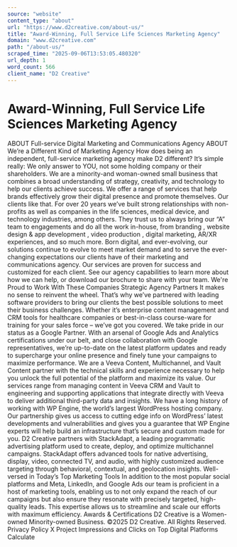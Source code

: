 ```yaml
---
source: "website"
content_type: "about"
url: "https://www.d2creative.com/about-us/"
title: "Award-Winning, Full Service Life Sciences Marketing Agency"
domain: "www.d2creative.com"
path: "/about-us/"
scraped_time: "2025-09-06T13:53:05.480320"
url_depth: 1
word_count: 566
client_name: "D2 Creative"
---
```


# Award-Winning, Full Service Life Sciences Marketing Agency

ABOUT Full-service Digital Marketing and Communications Agency ABOUT We’re a Different Kind of Marketing Agency How does being an independent, full-service marketing agency make D2 different? It’s simple really: We only answer to YOU, not some holding company or their shareholders.
We are a minority-and woman-owned small business that combines a broad understanding of strategy, creativity, and technology to help our clients achieve success. We offer a range of services that help brands effectively grow their digital presence and promote themselves.
Our clients like that. For over 20 years we’ve built strong relationships with non-profits as well as companies in the life sciences, medical device, and technology industries, among others. They trust us to always bring our “A” team to engagements and do all the work in-house, from branding , website design & app development , video production , digital marketing, AR/XR experiences, and so much more.
Born digital, and ever-evolving, our solutions continue to evolve to meet market demand and to serve the ever-changing expectations our clients have of their marketing and communications agency. Our services are proven for success and customized for each client.
See our agency capabilities to learn more about how we can help, or download our brochure to share with your team. We're Proud to Work With These Companies Strategic Agency Partners It makes no sense to reinvent the wheel. That’s why we’ve partnered with leading software providers to bring our clients the best possible solutions to meet their business challenges. Whether it’s enterprise content management and CRM tools for healthcare companies or best-in-class course-ware for training for your sales force – we’ve got you covered. We take pride in our status as a Google Partner. With an arsenal of Google Ads and Analytics certifications under our belt, and close collaboration with Google representatives, we’re up-to-date on the latest platform updates and ready to supercharge your online presence and finely tune your campaigns to maximize performance. We are a Veeva Content, Multichannel, and Vault Content partner with the technical skills and experience necessary to help you unlock the full potential of the platform and maximize its value. Our services range from managing content in Veeva CRM and Vault to engineering and supporting applications that integrate directly with Veeva to deliver additional third-party data and insights. We have a long history of working with WP Engine, the world’s largest WordPress hosting company. Our partnership gives us access to cutting edge info on WordPress’ latest developments and vulnerabilities and gives you a guarantee that WP Engine experts will help build an infrastructure that’s secure and custom made for you. D2 Creative partners with StackAdapt, a leading programmatic advertising platform used to create, deploy, and optimize multichannel campaigns. StackAdapt offers advanced tools for native advertising, display, video, connected TV, and audio, with highly customized audience targeting through behavioral, contextual, and geolocation insights. Well-versed in Today’s Top Marketing Tools In addition to the most popular social platforms and Meta, LinkedIn, and Google Ads our team is proficient in a host of marketing tools, enabling us to not only expand the reach of our campaigns but also ensure they resonate with precisely targeted, high-quality leads. This expertise allows us to streamline and scale our efforts with maximum efficiency. Awards & Certifications D2 Creative is a Women-owned Minority-owned Business. ©2025 D2 Creative. All Rights Reserved. Privacy Policy X Project Impressions and Clicks on Top Digital Platforms Calculate